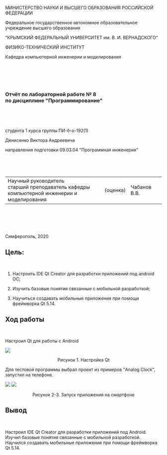 
МИНИСТЕРСТВО НАУКИ  И ВЫСШЕГО ОБРАЗОВАНИЯ РОССИЙСКОЙ ФЕДЕРАЦИИ  


Федеральное государственное автономное образовательное учреждение высшего образования  


"КРЫМСКИЙ ФЕДЕРАЛЬНЫЙ УНИВЕРСИТЕТ им. В. И. ВЕРНАДСКОГО"  


ФИЗИКО-ТЕХНИЧЕСКИЙ ИНСТИТУТ  


Кафедра компьютерной инженерии и моделирования


<br/><br/>


​


### Отчёт по лабораторной работе № 8<br/> по дисциплине "Программирование"


<br/>


​


студента 1 курса группы ПИ-б-о-192(1) 

Денисенко Виктора Андреевича


направления подготовки 09.03.04 "Программная инженерия"  


<br/>


​


<table>


<tr><td>Научный руководитель<br/> старший преподаватель кафедры<br/> компьютерной инженерии и моделирования</td>


<td>(оценка)</td>


<td>Чабанов В.В.</td>


</tr>


</table>


<br/><br/>


​


Симферополь, 2020

<h2><b>Цель:</b></h2><br/>

1. Настроить IDE Qt Creator для разработки приложений под android ОС;

2. Изучить базовые понятия связанные с мобильной разработкой;

3. Научиться создавать мобильные приложения при помощи фреймворка Qt 5.14.

<h2><b>Ход работы</b></h2><br/>

Настроил Qt для работы с Android

<img src="images/1.png">
<p align="center">Рисунок 1. Настройка Qt</p>

Для тестовой программы выбрал проект из примеров "Analog Clock", запустил на телефоне.


<img src="images/2.png">
<img src="images/3.png">
<p align="center">Рисунок 2-3. Запуск приложения на смартфоне</p>

<h2><b>Вывод</b></h2><br/>
<p>Настроил IDE Qt Creator для разработки приложений под Android. Изучил базовые понятия связанные с мобильной разработкой. Научился создавать мобильные приложения при помощи фреймворка Qt 5.14.</p>
